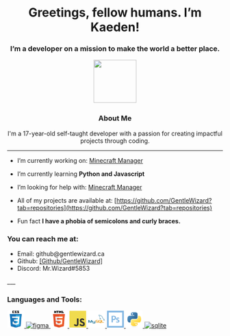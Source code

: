 <h1 align="center">Greetings, fellow humans. I’m Kaeden!</h1>
<h3 align="center">I’m a developer on a mission to make the world a better place.</h3>


<p align="center">
<img src="https://raw.githubusercontent.com/yurijserrano/Github-Profile-Readme-Logos/042e36c55d4d757621dedc4f03108213fbb57ec4/cloud/github.svg" width="100" height="100" /></p>
<h3 align="center">About Me</h3>

<p align="center">I'm a 17-year-old self-taught developer with a passion for creating impactful projects through coding.</p>

___

- I’m currently working on: [Minecraft Manager](https://github.com/GentleWizard/Minecraft-Manager)

- I’m currently learning **Python and Javascript**

- I’m looking for help with: [Minecraft Manager](https://github.com/GentleWizard/Minecraft-Manager)

- All of my projects are available at: [https://github.com/GentleWizard?tab=repositories](https://github.com/GentleWizard?tab=repositories)

- Fun fact **I have a phobia of semicolons and curly braces.**

<h3>You can reach me at:</h3>
<ul>
<li>Email: github@gentlewizard.ca</li>
<li>Github: <a href="https://github.com/GentleWizard/" target="blank">[Github/GentleWizard]</a></li>
<li>Discord: Mr.Wizard#5853</li>
</ul>
___

<h3 align="left">Languages and Tools:</h3>
<p align="left"> <a href="https://www.w3schools.com/css/" target="_blank" rel="noreferrer"> <img src="https://raw.githubusercontent.com/devicons/devicon/master/icons/css3/css3-original-wordmark.svg" alt="css3" width="40" height="40"/> </a> <a href="https://www.figma.com/" target="_blank" rel="noreferrer"> <img src="https://www.vectorlogo.zone/logos/figma/figma-icon.svg" alt="figma" width="40" height="40"/> </a> <a href="https://www.w3.org/html/" target="_blank" rel="noreferrer"> <img src="https://raw.githubusercontent.com/devicons/devicon/master/icons/html5/html5-original-wordmark.svg" alt="html5" width="40" height="40"/> </a> <a href="https://developer.mozilla.org/en-US/docs/Web/JavaScript" target="_blank" rel="noreferrer"> <img src="https://raw.githubusercontent.com/devicons/devicon/master/icons/javascript/javascript-original.svg" alt="javascript" width="40" height="40"/> </a> <a href="https://www.mysql.com/" target="_blank" rel="noreferrer"> <img src="https://raw.githubusercontent.com/devicons/devicon/master/icons/mysql/mysql-original-wordmark.svg" alt="mysql" width="40" height="40"/> </a> <a href="https://www.photoshop.com/en" target="_blank" rel="noreferrer"> <img src="https://raw.githubusercontent.com/devicons/devicon/master/icons/photoshop/photoshop-line.svg" alt="photoshop" width="40" height="40"/> </a> <a href="https://www.python.org" target="_blank" rel="noreferrer"> <img src="https://raw.githubusercontent.com/devicons/devicon/master/icons/python/python-original.svg" alt="python" width="40" height="40"/> </a> <a href="https://www.sqlite.org/" target="_blank" rel="noreferrer"> <img src="https://www.vectorlogo.zone/logos/sqlite/sqlite-icon.svg" alt="sqlite" width="40" height="40"/> </a> </p>
